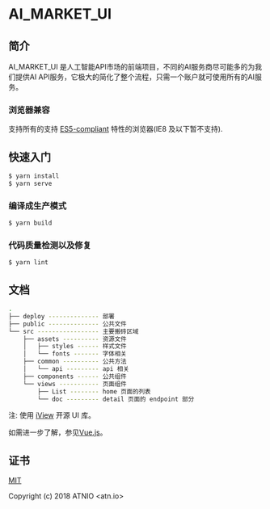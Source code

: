 # AI_MARKET_UI

## 简介
AI_MARKET_UI 是人工智能API市场的前端项目，不同的AI服务商尽可能多的为我们提供AI API服务，它极大的简化了整个流程，只需一个账户就可使用所有的AI服务。

### 浏览器兼容
支持所有的支持 [ES5-compliant](http://kangax.github.io/compat-table/es5/) 特性的浏览器(IE8 及以下暂不支持).

## 快速入门
```bash
$ yarn install
$ yarn serve
```

### 编译成生产模式
```bash
$ yarn build
```

### 代码质量检测以及修复
```bash
$ yarn lint
```

## 文档
```bash
.
├── deploy -------------- 部署
├── public -------------- 公共文件 
└── src ----------------- 主要搬砖区域
    ├── assets ---------- 资源文件
    │   ├── styles ------ 样式文件
    │   └── fonts ------- 字体相关
    ├── common ---------- 公共方法
    │   └── api --------- api 相关
    ├── components ------ 公共组件
    └── views ----------- 页面组件
        ├── List -------- home 页面的列表
        └── doc --------- detail 页面的 endpoint 部分
```
注: 使用 [iView](https://www.iviewui.com/) 开源 UI 库。

 如需进一步了解，参见[Vue.js](https://vuejs.org/)。

## 证书
[MIT](http://opensource.org/licenses/MIT)

Copyright (c) 2018 ATNIO <atn.io>
